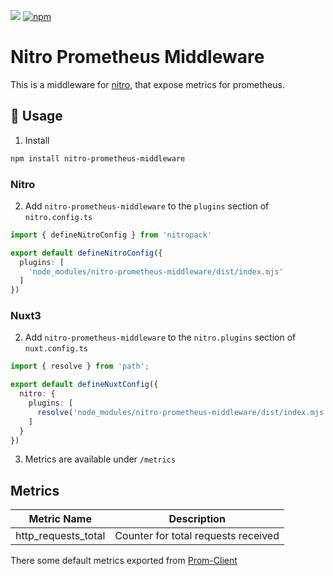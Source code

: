 [![](https://img.shields.io/npm/l/nitro-prometheus-middleware)](https://www.npmjs.com/package/nitro-prometheus-middleware)
[![npm](https://img.shields.io/npm/v/nitro-prometheus-middleware)](https://www.npmjs.com/package/nitro-prometheus-middleware)
# Nitro Prometheus Middleware

This is a middleware for [nitro](https://github.com/unjs/nitro), that expose metrics for prometheus.

## 🚀 Usage 
1. Install 

```sh
npm install nitro-prometheus-middleware
```


### Nitro
2. Add `nitro-prometheus-middleware` to the `plugins` section of `nitro.config.ts`

```ts
import { defineNitroConfig } from 'nitropack'

export default defineNitroConfig({
  plugins: [
    'node_modules/nitro-prometheus-middleware/dist/index.mjs'
  ]
})
```

### Nuxt3
2. Add `nitro-prometheus-middleware` to the `nitro.plugins` section of `nuxt.config.ts`
```ts
import { resolve } from 'path';

export default defineNuxtConfig({
  nitro: {
    plugins: [
      resolve('node_modules/nitro-prometheus-middleware/dist/index.mjs')
    ]
  }
})
```

3. Metrics are available under `/metrics`

## Metrics
| Metric Name                      | Description                                     |
|:--------------------------------:|:-----------------------------------------------:|
| http_requests_total              | Counter for total requests received             |

There some default metrics exported from [Prom-Client]()

